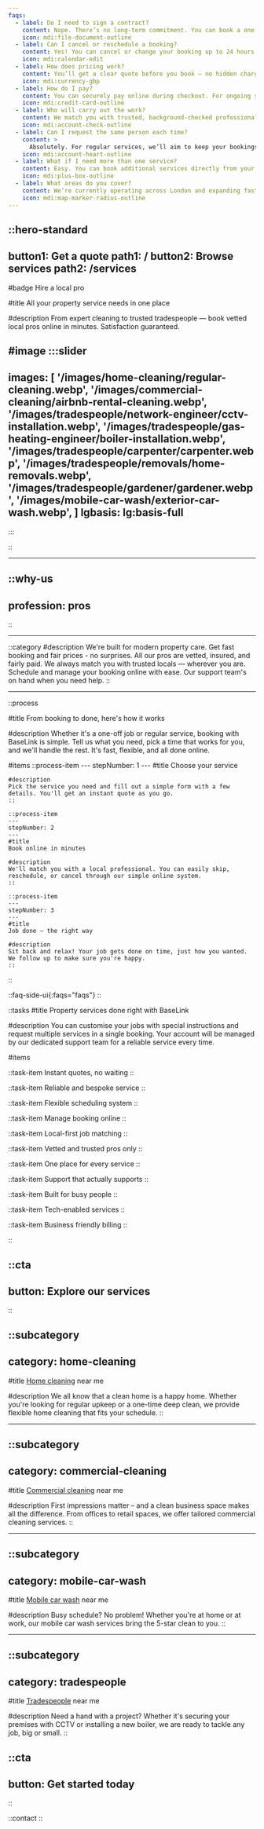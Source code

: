 ```yaml
---
faqs:
  - label: Do I need to sign a contract?
    content: Nope. There’s no long-term commitment. You can book a one-off service or set up a regular schedule — whatever works for you.
    icon: mdi:file-document-outline
  - label: Can I cancel or reschedule a booking?
    content: Yes! You can cancel or change your booking up to 24 hours in advance with no fees. Just log in to your account and update your schedule.
    icon: mdi:calendar-edit
  - label: How does pricing work?
    content: You’ll get a clear quote before you book — no hidden charges or surprise add-ons. Prices are based on your location, job type and time required.
    icon: mdi:currency-gbp
  - label: How do I pay?
    content: You can securely pay online during checkout. For ongoing services, we’ll charge your saved payment method after each visit or as agreed.
    icon: mdi:credit-card-outline
  - label: Who will carry out the work?
    content: We match you with trusted, background-checked professionals who are fairly paid and local to your area. You’ll always know who’s coming.
    icon: mdi:account-check-outline
  - label: Can I request the same person each time?
    content: > 
      Absolutely. For regular services, we’ll aim to keep your bookings consistent — and we’ll always let you know in advance if there’s a change.
    icon: mdi:account-heart-outline
  - label: What if I need more than one service?
    content: Easy. You can book additional services directly from your account — whether it’s a cleaner, plumber, locksmith or car valet. It’s all in one place.
    icon: mdi:plus-box-outline
  - label: What areas do you cover?
    content: We’re currently operating across London and expanding fast. Enter your postcode on the booking form to check availability.
    icon: mdi:map-marker-radius-outline
---
```


::hero-standard
---
button1: Get a quote
path1: /
button2: Browse services
path2: /services
---
#badge
Hire a local pro

#title
All your property service needs in one place

#description
From expert cleaning to trusted tradespeople — book vetted local pros online in minutes. Satisfaction guaranteed.

#image
:::slider
---
images: [
        '/images/home-cleaning/regular-cleaning.webp',
        '/images/commercial-cleaning/airbnb-rental-cleaning.webp',
        '/images/tradespeople/network-engineer/cctv-installation.webp',
        '/images/tradespeople/gas-heating-engineer/boiler-installation.webp',
        '/images/tradespeople/carpenter/carpenter.webp',
        '/images/tradespeople/removals/home-removals.webp',
        '/images/tradespeople/gardener/gardener.webp',
        '/images/mobile-car-wash/exterior-car-wash.webp',
        ]
lgbasis: lg:basis-full
---
:::

::

---

::why-us
---
profession: pros
---
::

---

::category
#description
We're built for modern property care. Get fast booking and fair prices - no surprises. All our pros are vetted, insured, and fairly paid. We always match you with trusted locals — wherever you are. Schedule and manage your booking online with ease. Our support team's on hand when you need help.
::

---

::process

#title
From booking to done, here's how it works

#description
Whether it's a one-off job or regular service, booking with BaseLink is simple. Tell us what you need, pick a time that works for you, and we'll handle the rest. It's fast, flexible, and all done online.

#items
    ::process-item
    ---
    stepNumber: 1
    ---
    #title
    Choose your service

    #description
    Pick the service you need and fill out a simple form with a few details. You'll get an instant quote as you go.
    ::
    
    ::process-item
    ---
    stepNumber: 2
    ---
    #title
    Book online in minutes

    #description
    We'll match you with a local professional. You can easily skip, reschedule, or cancel through our simple online system.
    ::

    ::process-item
    ---
    stepNumber: 3
    ---
    #title
    Job done — the right way

    #description
    Sit back and relax! Your job gets done on time, just how you wanted. We follow up to make sure you're happy.
    ::
::


::faq-side-ui{:faqs="faqs"}
::


::tasks
#title
Property services done right with BaseLink

#description
You can customise your jobs with special instructions and request multiple services in a single booking. Your account will be managed by our dedicated support team for a reliable service every time.

#items
    
  ::task-item
  Instant quotes, no waiting
  ::

  ::task-item
  Reliable and bespoke service
  ::

  ::task-item
  Flexible scheduling system
  ::
  
  ::task-item
  Manage booking online
  ::

  ::task-item
  Local-first job matching
  ::

  ::task-item
  Vetted and trusted pros only
  ::
  
  ::task-item
  One place for every service
  ::
  
  ::task-item
  Support that actually supports
  ::
  
  ::task-item
  Built for busy people
  ::

  ::task-item
  Tech-enabled services
  ::

  ::task-item
  Business friendly billing
  ::

::


::cta
---
button: Explore our services
---
::

::subcategory
---
category: home-cleaning
---
#title
[Home cleaning](/services/home-cleaning) near me

#description
We all know that a clean home is a happy home. Whether you're looking for regular upkeep or a one-time deep clean, we provide flexible home cleaning that fits your schedule.
::

---

::subcategory
---
category: commercial-cleaning
---
#title
[Commercial cleaning](/services/commercial-cleaning) near me

#description
First impressions matter – and a clean business space makes all the difference. From offices to retail spaces, we offer tailored commercial cleaning services.
::

---

::subcategory
---
category: mobile-car-wash
---
#title
[Mobile car wash](/services/mobile-car-wash) near me

#description
Busy schedule? No problem! Whether you're at home or at work, our mobile car wash services bring the 5-star clean to you.
::

---

::subcategory
---
category: tradespeople
---
#title
[Tradespeople](/services/tradespeople) near me

#description
Need a hand with a project? Whether it's securing your premises with CCTV or installing a new boiler, we are ready to tackle any job, big or small.
::

::cta
---
button: Get started today
---
::

::contact
::